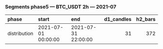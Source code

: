 ### Segments phase5 — BTC_USDT 2h — 2021-07

| phase        | start               | end                 |   d1_candles |   h2_bars |
|:-------------|:--------------------|:--------------------|-------------:|----------:|
| distribution | 2021-07-01 00:00:00 | 2021-07-31 22:00:00 |           31 |       372 |